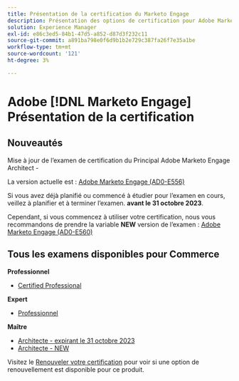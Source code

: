 ```yaml
---
title: Présentation de la certification du Marketo Engage
description: Présentation des options de certification pour Adobe Marketo Engage
solution: Experience Manager
exl-id: e86c3ed5-84b1-47d5-a852-d87d3f232c11
source-git-commit: a891ba798e0f6d9b1b2e729c387fa26f7e35a1be
workflow-type: tm+mt
source-wordcount: '121'
ht-degree: 3%

---
```


# Adobe [!DNL Marketo Engage] Présentation de la certification

## Nouveautés

Mise à jour de l’examen de certification du Principal Adobe Marketo Engage Architect -

La version actuelle est : [Adobe Marketo Engage (AD0-E556)](/help/certifications/ame/ame-m-architect.md)

Si vous avez déjà planifié ou commencé à étudier pour l’examen en cours, veillez à planifier et à terminer l’examen. **avant le 31 octobre 2023**.

Cependant, si vous commencez à utiliser votre certification, nous vous recommandons de prendre la variable **NEW** version de l’examen : [Adobe Marketo Engage (AD0-E560)](/help/certifications/ame/ame-m-architect-23-08.md)

## Tous les examens disponibles pour Commerce

**Professionnel**

* [Certified Professional](/help/certifications/ame/ame-p.md) <!--AD0-E555-->

**Expert**

* [Professionnel](/help/certifications/ame/ame-e-business.md) <!--AD0-E559-->

**Maître**

* [Architecte - expirant le 31 octobre 2023](/help/certifications/ame/ame-m-architect.md) <!--AD0-E556-->
* [Architecte - NEW](/help/certifications/ame/ame-m-architect-23-08.md) <!--AD0-E560-->

Visitez le [Renouveler votre certification](/help/certifications/renew.md) pour voir si une option de renouvellement est disponible pour ce produit.
